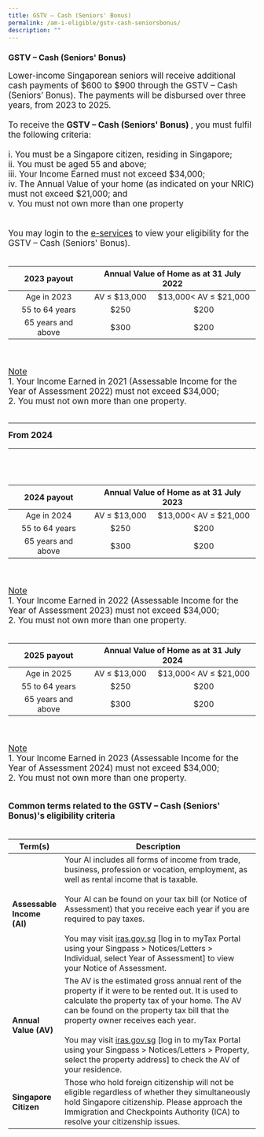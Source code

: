 ```yaml
---
title: GSTV – Cash (Seniors' Bonus)
permalink: /am-i-eligible/gstv-cash-seniorsbonus/
description: ""
---
```

### GSTV – Cash (Seniors' Bonus) ###
<font style="font-size:17px">Lower-income Singaporean seniors will receive additional cash payments of $600 to $900 through the GSTV – Cash (Seniors’ Bonus). The payments will be disbursed over three years, from 2023 to 2025. <br><br>
<font style="font-size:17px">
	To receive the <b>GSTV – Cash (Seniors' Bonus) </b>, you must fulfil the following criteria:<br><br>
i. You must be a Singapore citizen, residing in Singapore;<br>
ii. You must be aged 55 and above;<br>
iii. Your Income Earned must not exceed $34,000; <br>
iv. The Annual Value of your home (as indicated on your NRIC) 
	must not exceed $21,000; and <br>
v. You must not own more than one property <br><br>
<br>
	You may login to the <a href="https://www.govpayouts.gov.sg/cds/ap/login" class="hyperlink">e-services</a> to view your eligibility for the GSTV – Cash (Seniors' Bonus). <br><br>
	<table>
<thead>
  <tr>
   <th style="text-align:center; vertical-align:middle">2023 payout</th>
		<th colspan="2" style="text-align:center; vertical-align:middle"> Annual Value of Home as at 31 July 2022</th>
  </tr>
</thead>
<tbody>
  <tr>
    <td style="text-align:center; vertical-align:middle">Age in 2023<br></td>
    <td style="text-align:center; vertical-align:middle">AV ≤ $13,000</td>
    <td style="text-align:center; vertical-align:middle">$13,000< AV ≤ $21,000</td>    
	</tr>
	<tr>
    <td style="text-align:center; vertical-align:middle">55 to 64 years<br></td>
    <td style="text-align:center; vertical-align:middle">$250</td>
    <td style="text-align:center; vertical-align:middle">$200</td>
		</tr>
	  <tr>
    <td style="text-align:center; vertical-align:middle">65 years and above<br></td>
    <td style="text-align:center; vertical-align:middle">$300</td>
    <td style="text-align:center; vertical-align:middle">$200</td>
 </tr><tr></tr>
</tbody>
</table>  
<br><br>
  <u>Note</u><br>
          1. Your Income Earned in 2021 (Assessable Income for the Year of Assessment 2022) must not exceed $34,000;
	<br>2. You must not own more than one property. <br><br>
	<hr> <b>From 2024</b><hr>
	<br><br>
<table>
<thead>
  <tr>
   <th style="text-align:center; vertical-align:middle">2024 payout</th>
		<th colspan="2" style="text-align:center; vertical-align:middle"> Annual Value of Home as at 31 July 2023</th>
  </tr>
</thead>
<tbody>
  <tr>
    <td style="text-align:center; vertical-align:middle">Age in 2024<br></td>
    <td style="text-align:center; vertical-align:middle">AV ≤ $13,000</td>
    <td style="text-align:center; vertical-align:middle">$13,000< AV ≤ $21,000</td>    
	</tr>
	<tr>
    <td style="text-align:center; vertical-align:middle">55 to 64 years<br></td>
    <td style="text-align:center; vertical-align:middle">$250</td>
    <td style="text-align:center; vertical-align:middle">$200</td>
		</tr>
	  <tr>
    <td style="text-align:center; vertical-align:middle">65 years and above<br></td>
    <td style="text-align:center; vertical-align:middle">$300</td>
    <td style="text-align:center; vertical-align:middle">$200</td>
 </tr><tr></tr>
</tbody>
</table>  
<br><br>
  <u>Note</u><br>
          1. Your Income Earned in 2022 (Assessable Income for the Year of Assessment 2023) must not exceed $34,000;
	<br>2. You must not own more than one property. <br><br>
<table>
<thead>
  <tr>
   <th style="text-align:center; vertical-align:middle">2025 payout</th>
		<th colspan="2" style="text-align:center; vertical-align:middle"> Annual Value of Home as at 31 July 2024</th>
  </tr>
</thead>
<tbody>
  <tr>
    <td style="text-align:center; vertical-align:middle">Age in 2025<br></td>
    <td style="text-align:center; vertical-align:middle">AV ≤ $13,000</td>
    <td style="text-align:center; vertical-align:middle">$13,000< AV ≤ $21,000</td>    
	</tr>
	<tr>
    <td style="text-align:center; vertical-align:middle">55 to 64 years<br></td>
    <td style="text-align:center; vertical-align:middle">$250</td>
    <td style="text-align:center; vertical-align:middle">$200</td>
		</tr>
	  <tr>
    <td style="text-align:center; vertical-align:middle">65 years and above<br></td>
    <td style="text-align:center; vertical-align:middle">$300</td>
    <td style="text-align:center; vertical-align:middle">$200</td>
 </tr><tr></tr>
</tbody>
</table>  
<br><br>
  <u>Note</u><br>
          1. Your Income Earned in 2023 (Assessable Income for the Year of Assessment 2024) must not exceed $34,000;
	<br>2. You must not own more than one property. <br><br>					

<b>Common terms related to the GSTV – Cash (Seniors' Bonus)'s eligibility criteria</b><br><br>
<table>
<thead>
  <tr>
		<th style="width:20%"><b>Term(s)</b></th>
		<th><b>Description</b></th>
  </tr>
</thead>
<tbody>
  <tr>
		<td><b>Assessable Income (AI)</b></td>
    <td>Your AI includes all forms of income from trade, business,
profession or vocation, employment, as well as rental income that
is taxable.<br><br>
Your AI can be found on your tax bill (or Notice of Assessment)
that you receive each year if you are required to pay taxes.<br><br>
You may visit <a href="https://www.iras.gov.sg/" class="hyperlink">iras.gov.sg</a> [log in to myTax Portal using your
Singpass > Notices/Letters > Individual, select Year of Assessment] to view your Notice of Assessment.<br></td>
  </tr>
  <tr>
		<td><b>Annual Value (AV)</b></td>
    <td>The AV is the estimated gross annual rent of the property if it were to be rented out. It is used to calculate the property tax of your
home. The AV can be found on the property tax bill that the
property owner receives each year. <br><br>
You may visit <a href="https://www.iras.gov.sg/" class="hyperlink">iras.gov.sg</a> [log in to myTax Portal using your
Singpass > Notices/Letters > Property, select the property address]
to check the AV of your residence.</td>
  </tr>
  <tr>
		<td><b>Singapore Citizen</b></td>
    <td>Those who hold foreign citizenship will not be eligible regardless of whether they simultaneously hold Singapore citizenship. Please approach the Immigration and Checkpoints Authority (ICA) to resolve your citizenship issues.</td>
	</tr><tr></tr>
</tbody>
</table>